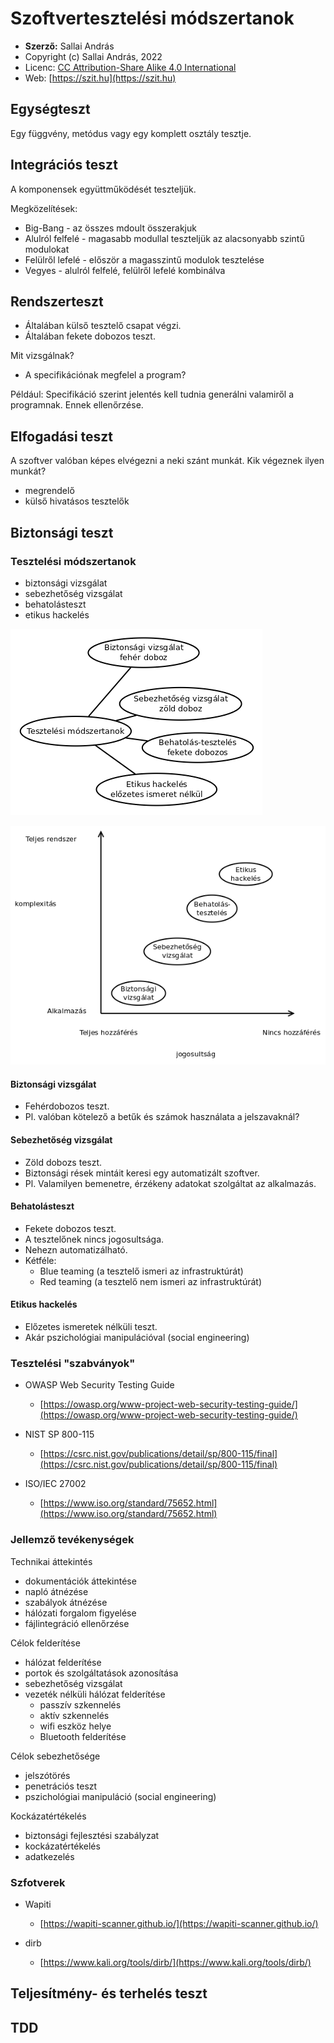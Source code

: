 # Szoftvertesztelési módszertanok

* **Szerző:** Sallai András
* Copyright (c) Sallai András, 2022
* Licenc: [CC Attribution-Share Alike 4.0 International](https://creativecommons.org/licenses/by-sa/4.0/)
* Web: [https://szit.hu](https://szit.hu)

## Egységteszt

Egy függvény, metódus vagy egy komplett osztály tesztje.

## Integrációs teszt

A komponensek együttműködését teszteljük.

Megközelítések:

* Big-Bang - az összes mdoult összerakjuk
* Alulról felfelé - magasabb modullal teszteljük az alacsonyabb szintű modulokat
* Felülről lefelé - először a magasszintű modulok tesztelése
* Vegyes - alulról felfelé, felülről lefelé kombinálva

## Rendszerteszt

* Általában külső tesztelő csapat végzi.
* Általában fekete dobozos teszt.

Mit vizsgálnak?

* A specifikációnak megfelel a program?

Például: Specifikáció szerint jelentés kell tudnia generálni valamiről a programnak. Ennek ellenőrzése.

## Elfogadási teszt

A szoftver valóban képes elvégezni a neki szánt munkát. Kik végeznek ilyen munkát?

* megrendelő
* külső hivatásos tesztelők

## Biztonsági teszt

### Tesztelési módszertanok

* biztonsági vizsgálat
* sebezhetőség vizsgálat
* behatolásteszt
* etikus hackelés

![Biztonsági tesztelés módszertanok](images/Biztonsagi_teszt_modszertanok.png)

![Biztonsági tesztelés módszertanai grafikonon](images/Biztonsagi_tesztek_grafikonon.png)

#### Biztonsági vizsgálat

* Fehérdobozos teszt.
* Pl. valóban kötelező a betűk és számok használata a jelszavaknál?

#### Sebezhetőség vizsgálat

* Zöld dobozs teszt.
* Biztonsági rések mintáit keresi egy automatizált szoftver.
* Pl. Valamilyen bemenetre, érzékeny adatokat szolgáltat az alkalmazás.

#### Behatolásteszt

* Fekete dobozos teszt.
* A tesztelőnek nincs jogosultsága.
* Nehezn automatizálható.
* Kétféle:
  * Blue teaming (a tesztelő ismeri az infrastruktúrát)
  * Red teaming (a tesztelő nem ismeri az infrastruktúrát)

#### Etikus hackelés

* Előzetes ismeretek nélküli teszt.
* Akár pszichológiai manipulációval (social engineering)

### Tesztelési "szabványok"

* OWASP Web Security Testing Guide
  * [https://owasp.org/www-project-web-security-testing-guide/](https://owasp.org/www-project-web-security-testing-guide/)

* NIST SP 800-115
  * [https://csrc.nist.gov/publications/detail/sp/800-115/final](https://csrc.nist.gov/publications/detail/sp/800-115/final)

* ISO/IEC 27002
  * [https://www.iso.org/standard/75652.html](https://www.iso.org/standard/75652.html)

### Jellemző tevékenységek

Technikai áttekintés

* dokumentációk áttekintése
* napló átnézése
* szabályok átnézése
* hálózati forgalom figyelése
* fájlintegráció ellenőrzése

Célok felderítése

* hálózat felderítése
* portok és szolgáltatások azonosítása
* sebezhetőség vizsgálat
* vezeték nélküli hálózat felderítése
  * passzív szkennelés
  * aktív szkennelés
  * wifi eszköz helye
  * Bluetooth felderítése

Célok sebezhetősége

* jelszótörés
* penetrációs teszt
* pszichológiai manipuláció (social engineering)

Kockázatértékelés

* biztonsági fejlesztési szabályzat
* kockázatértékelés
* adatkezelés

### Szfotverek

* Wapiti
  * [https://wapiti-scanner.github.io/](https://wapiti-scanner.github.io/)

* dirb
  * [https://www.kali.org/tools/dirb/](https://www.kali.org/tools/dirb/)

## Teljesítmény- és terhelés teszt

## TDD

